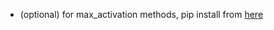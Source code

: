 - (optional) for max_activation methods, pip install from [here](https://github.com/csinva/max-activation-interpretation-pytorch)